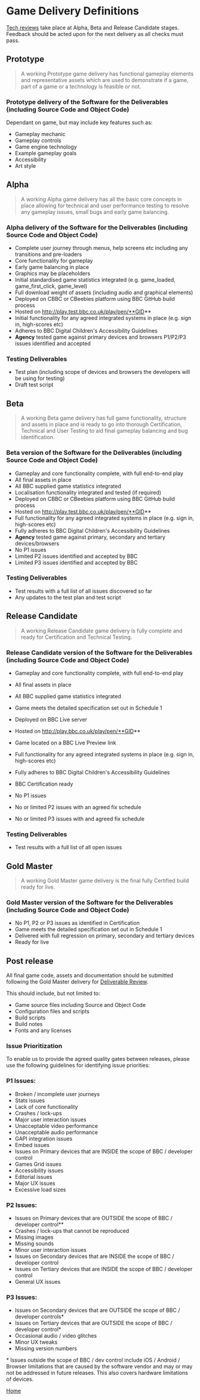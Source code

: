 # Game Delivery Definitions

[Tech reviews](tech-review.md) take place at Alpha, Beta and Release Candidate 
stages. Feedback should be acted upon for the next delivery as all checks 
must pass. 

## Prototype

> A working Prototype game delivery has functional gameplay elements and 
representative assets which are used to demonstrate if a game, part of a game
 or a technology is feasible or not.

### Prototype delivery of the Software for the Deliverables (including Source Code and Object Code)

Dependant on game, but may include key features such as:
  * Gameplay mechanic
  * Gameplay controls
  * Game engine technology
  * Example gameplay goals 
  * Accessibility
  * Art style

## Alpha

> A working Alpha game delivery has all the basic core concepts in place 
allowing for technical and user performance testing to resolve any gameplay 
issues, small bugs and early game balancing.

### Alpha delivery of the Software for the Deliverables (including Source Code and Object Code)

  * Complete user journey through menus, help screens etc including any 
  transitions and pre-loaders
  * Core functionality for gameplay
  * Early game balancing in place
  * Graphics may be placeholders
  * Initial standardised game statistics integrated (e.g. game_loaded, 
  game_first_click, game_level)
  * Full download weight of assets (including audio and graphical elements)
  * Deployed on CBBC or CBeebies platform using BBC GitHub build process
  * Hosted on http://play.test.bbc.co.uk/play/pen/**GID**
  * Initial functionality for any agreed integrated systems in place (e.g. 
  sign in, high-scores etc)
  * Adheres to BBC Digital Children's Accessibility Guidelines
  * **Agency** tested game against primary devices and browsers P1/P2/P3 issues 
  identified and accepted 

### Testing Deliverables

  * Test plan (including scope of devices and browsers the developers will 
  be using for testing)
  * Draft test script

## Beta

> A working Beta game delivery has full game functionality, structure and 
assets in place and is ready to go into thorough Certification, Technical and
 User Testing to aid final gameplay balancing and bug identification.

### Beta version of the Software for the Deliverables (including Source Code and Object Code)

  * Gameplay and core functionality complete, with full end-to-end play 
  * All final assets in place
  * All BBC supplied game statistics integrated 
  * Localisation functionality integrated and tested (if required)
  * Deployed on CBBC or CBeebies platform using BBC GitHub build process
  * Hosted on http://play.test.bbc.co.uk/play/pen/**GID**
  * Full functionality for any agreed integrated systems in place (e.g. sign 
  in, high-scores etc)
  * Fully adheres to BBC Digital Children's Accessibility Guidelines
  * **Agency** tested game against primary, secondary and tertiary devices/browsers
  * No P1 issues
  * Limited P2 issues identified and accepted by BBC
  * Limited P3 issues identified and accepted by BBC

### Testing Deliverables

  * Test results with a full list of all issues discovered so far
  * Any updates to the test plan and test script

## Release Candidate

> A working Release Candidate game delivery is fully complete and ready for 
Certification and Technical Testing.

### Release Candidate version of the Software for the Deliverables (including Source Code and Object Code)

  * Gameplay and core functionality complete, with full end-to-end play
 
  * All final assets in place 
  * All BBC supplied game statistics integrated
  * Game meets the detailed specification set out in Schedule 1
  * Deployed on BBC Live server
  * Hosted on http://play.bbc.co.uk/play/pen/**GID**
  * Game located on a BBC Live Preview link
  * Full functionality for any agreed integrated systems in place (e.g. sign 
  in, high-scores etc)
  * Fully adheres to BBC Digital Children's Accessibility Guidelines
  * BBC Certification ready 
  * No P1 issues
  * No or limited P2 issues with an agreed fix schedule
  * No or limited P3 issues with and agreed fix schedule

### Testing Deliverables

  * Test results with a full list of all open issues

## Gold Master

> A working Gold Master game delivery is the final fully Certified build ready for live.

### Gold Master version of the Software for the Deliverables (including Source Code and Object Code)

  * No P1, P2 or P3 issues as identified in Certification
  * Game meets the detailed specification set out in Schedule 1
  * Delivered with full regression on primary, secondary and tertiary devices
  * Ready for live

##  Post release

All final game code, assets and documentation should be submitted following 
the Gold Master delivery for [Deliverable Review](deliverable-review.md).

This should include, but not limited to:
  * Game source files including Source and Object Code
  * Configuration files and scripts
  * Build scripts
  * Build notes
  * Fonts and any licenses


### Issue Prioritization

To enable us to provide the agreed quality gates between releases, please use
 the following guidelines for identifying issue priorities:

### P1 Issues:

  * Broken / incomplete user journeys
  * Stats issues
  * Lack of core functionality
  * Crashes / lock-ups
  * Major user interaction issues
  * Unacceptable video performance
  * Unacceptable audio performance
  * GAPI integration issues
  * Embed issues
  * Issues on Primary devices that are INSIDE the scope of BBC / developer control
  * Games Grid issues
  * Accessibility issues
  * Editorial issues
  * Major UX issues
  * Excessive load sizes

### P2 Issues:

  * Issues on Primary devices that are OUTSIDE the scope of BBC / developer control**
  * Crashes / lock-ups that cannot be reproduced
  * Missing images
  * Missing sounds
  * Minor user interaction issues
  * Issues on Secondary devices that are INSIDE the scope of BBC / developer control
  * Issues on Tertiary devices that are INSIDE the scope of BBC / developer control
  * General UX issues

### P3 Issues:

  * Issues on Secondary devices that are OUTSIDE the scope of BBC / developer
   controls\*
  * Issues on Tertiary devices that are OUTSIDE the scope of BBC / developer 
  control\*
  * Occasional audio / video glitches
  * Minor UX tweaks
  * Missing version numbers

\* Issues outside the scope of BBC / dev control include iOS / Android / 
Browser limitations that are caused by the software vendor and may or may not
be addressed in future releases. This also covers hardware limitations of 
devices.

[Home](../README.md)